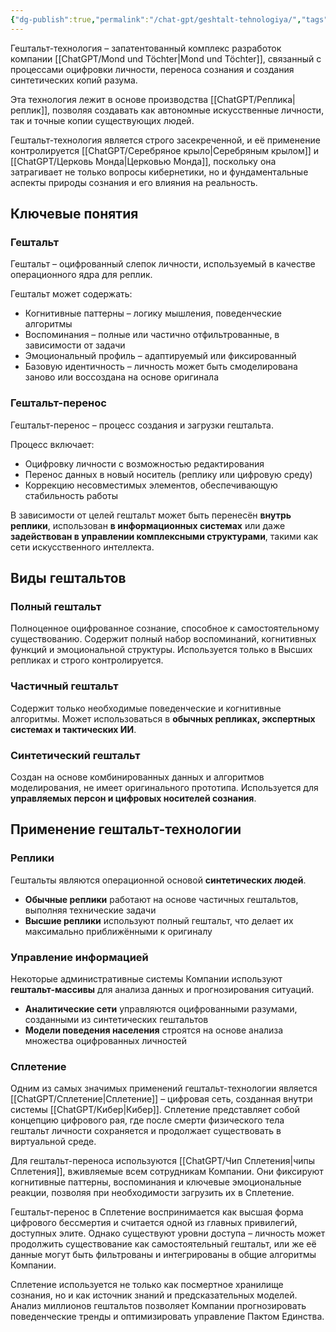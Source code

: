 ```yaml
---
{"dg-publish":true,"permalink":"/chat-gpt/geshtalt-tehnologiya/","tags":["понятие"]}
---
```


Гештальт-технология – запатентованный комплекс разработок компании [[ChatGPT/Mond und Töchter\|Mond und Töchter]], связанный с процессами оцифровки личности, переноса сознания и создания синтетических копий разума.

Эта технология лежит в основе производства [[ChatGPT/Реплика\|реплик]], позволяя создавать как автономные искусственные личности, так и точные копии существующих людей.

Гештальт-технология является строго засекреченной, и её применение контролируется [[ChatGPT/Серебряное крыло\|Серебряным крылом]] и [[ChatGPT/Церковь Монда\|Церковью Монда]], поскольку она затрагивает не только вопросы кибернетики, но и фундаментальные аспекты природы сознания и его влияния на реальность.

## Ключевые понятия

### Гештальт

Гештальт – оцифрованный слепок личности, используемый в качестве операционного ядра для реплик.

Гештальт может содержать:

- Когнитивные паттерны – логику мышления, поведенческие алгоритмы
- Воспоминания – полные или частично отфильтрованные, в зависимости от задачи
- Эмоциональный профиль – адаптируемый или фиксированный
- Базовую идентичность – личность может быть смоделирована заново или воссоздана на основе оригинала

### Гештальт-перенос
Гештальт-перенос – процесс создания и загрузки гештальта.

Процесс включает:

- Оцифровку личности с возможностью редактирования
- Перенос данных в новый носитель (реплику или цифровую среду)
- Коррекцию несовместимых элементов, обеспечивающую стабильность работы

В зависимости от целей гештальт может быть перенесён **внутрь реплики**, использован **в информационных системах** или даже **задействован в управлении комплексными структурами**, такими как сети искусственного интеллекта.

## Виды гештальтов

### Полный гештальт

Полноценное оцифрованное сознание, способное к самостоятельному существованию. Содержит полный набор воспоминаний, когнитивных функций и эмоциональной структуры. Используется только в Высших репликах и строго контролируется.

### Частичный гештальт

Содержит только необходимые поведенческие и когнитивные алгоритмы. Может использоваться в **обычных репликах, экспертных системах и тактических ИИ**.

### Синтетический гештальт

Создан на основе комбинированных данных и алгоритмов моделирования, не имеет оригинального прототипа. Используется для **управляемых персон и цифровых носителей сознания**.

## Применение гештальт-технологии

### Реплики
Гештальты являются операционной основой **синтетических людей**.
- **Обычные реплики** работают на основе частичных гештальтов, выполняя технические задачи
- **Высшие реплики** используют полный гештальт, что делает их максимально приближёнными к оригиналу

### Управление информацией
Некоторые административные системы Компании используют **гештальт-массивы** для анализа данных и прогнозирования ситуаций.
- **Аналитические сети** управляются оцифрованными разумами, созданными из синтетических гештальтов
- **Модели поведения населения** строятся на основе анализа множества оцифрованных личностей

### Сплетение
Одним из самых значимых применений гештальт-технологии является [[ChatGPT/Сплетение\|Сплетение]] – цифровая сеть, созданная внутри системы [[ChatGPT/Кибер\|Кибер]]. Сплетение представляет собой концепцию цифрового рая, где после смерти физического тела гештальт личности сохраняется и продолжает существовать в виртуальной среде.

Для гештальт-переноса используются [[ChatGPT/Чип Сплетения\|чипы Сплетения]], вживляемые всем сотрудникам Компании. Они фиксируют когнитивные паттерны, воспоминания и ключевые эмоциональные реакции, позволяя при необходимости загрузить их в Сплетение.

Гештальт-перенос в Сплетение воспринимается как высшая форма цифрового бессмертия и считается одной из главных привилегий, доступных элите. Однако существуют уровни доступа – личность может продолжить существование как самостоятельный гештальт, или же её данные могут быть фильтрованы и интегрированы в общие алгоритмы Компании.

Сплетение используется не только как посмертное хранилище сознания, но и как источник знаний и предсказательных моделей. Анализ миллионов гештальтов позволяет Компании прогнозировать поведенческие тренды и оптимизировать управление Пактом Единства.